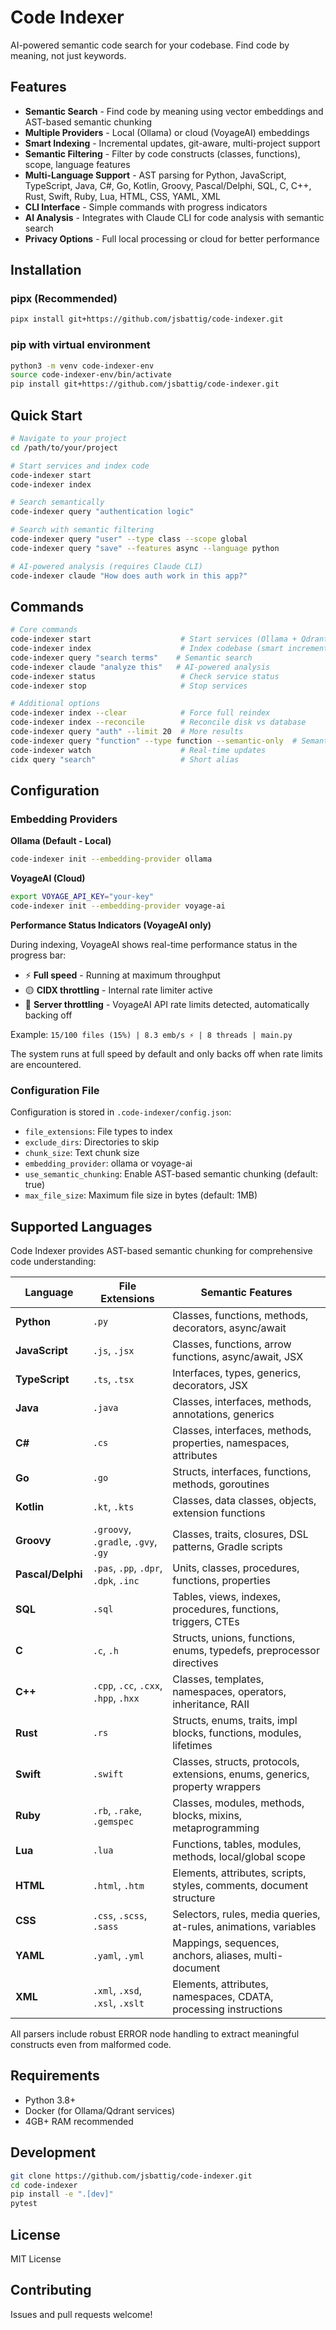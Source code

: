 # Code Indexer

AI-powered semantic code search for your codebase. Find code by meaning, not just keywords.

## Features

- **Semantic Search** - Find code by meaning using vector embeddings and AST-based semantic chunking
- **Multiple Providers** - Local (Ollama) or cloud (VoyageAI) embeddings  
- **Smart Indexing** - Incremental updates, git-aware, multi-project support
- **Semantic Filtering** - Filter by code constructs (classes, functions), scope, language features
- **Multi-Language Support** - AST parsing for Python, JavaScript, TypeScript, Java, C#, Go, Kotlin, Groovy, Pascal/Delphi, SQL, C, C++, Rust, Swift, Ruby, Lua, HTML, CSS, YAML, XML
- **CLI Interface** - Simple commands with progress indicators
- **AI Analysis** - Integrates with Claude CLI for code analysis with semantic search
- **Privacy Options** - Full local processing or cloud for better performance

## Installation

### pipx (Recommended)
```bash
pipx install git+https://github.com/jsbattig/code-indexer.git
```

### pip with virtual environment
```bash
python3 -m venv code-indexer-env
source code-indexer-env/bin/activate
pip install git+https://github.com/jsbattig/code-indexer.git
```

## Quick Start

```bash
# Navigate to your project
cd /path/to/your/project

# Start services and index code
code-indexer start
code-indexer index

# Search semantically
code-indexer query "authentication logic"

# Search with semantic filtering
code-indexer query "user" --type class --scope global
code-indexer query "save" --features async --language python

# AI-powered analysis (requires Claude CLI)
code-indexer claude "How does auth work in this app?"
```

## Commands

```bash
# Core commands
code-indexer start                    # Start services (Ollama + Qdrant)
code-indexer index                    # Index codebase (smart incremental)
code-indexer query "search terms"    # Semantic search
code-indexer claude "analyze this"   # AI-powered analysis
code-indexer status                   # Check service status
code-indexer stop                     # Stop services

# Additional options
code-indexer index --clear            # Force full reindex
code-indexer index --reconcile        # Reconcile disk vs database
code-indexer query "auth" --limit 20  # More results
code-indexer query "function" --type function --semantic-only  # Semantic filtering
code-indexer watch                    # Real-time updates
cidx query "search"                   # Short alias
```

## Configuration

### Embedding Providers

**Ollama (Default - Local)**
```bash
code-indexer init --embedding-provider ollama
```

**VoyageAI (Cloud)**
```bash
export VOYAGE_API_KEY="your-key"
code-indexer init --embedding-provider voyage-ai
```

**Performance Status Indicators (VoyageAI only)**

During indexing, VoyageAI shows real-time performance status in the progress bar:
- ⚡ **Full speed** - Running at maximum throughput
- 🟡 **CIDX throttling** - Internal rate limiter active
- 🔴 **Server throttling** - VoyageAI API rate limits detected, automatically backing off

Example: `15/100 files (15%) | 8.3 emb/s ⚡ | 8 threads | main.py`

The system runs at full speed by default and only backs off when rate limits are encountered.

### Configuration File
Configuration is stored in `.code-indexer/config.json`:
- `file_extensions`: File types to index
- `exclude_dirs`: Directories to skip  
- `chunk_size`: Text chunk size
- `embedding_provider`: ollama or voyage-ai
- `use_semantic_chunking`: Enable AST-based semantic chunking (default: true)
- `max_file_size`: Maximum file size in bytes (default: 1MB)

## Supported Languages

Code Indexer provides AST-based semantic chunking for comprehensive code understanding:

| Language | File Extensions | Semantic Features |
|----------|----------------|-------------------|
| **Python** | `.py` | Classes, functions, methods, decorators, async/await |
| **JavaScript** | `.js`, `.jsx` | Classes, functions, arrow functions, async/await, JSX |
| **TypeScript** | `.ts`, `.tsx` | Interfaces, types, generics, decorators, JSX |
| **Java** | `.java` | Classes, interfaces, methods, annotations, generics |
| **C#** | `.cs` | Classes, interfaces, methods, properties, namespaces, attributes |
| **Go** | `.go` | Structs, interfaces, functions, methods, goroutines |
| **Kotlin** | `.kt`, `.kts` | Classes, data classes, objects, extension functions |
| **Groovy** | `.groovy`, `.gradle`, `.gvy`, `.gy` | Classes, traits, closures, DSL patterns, Gradle scripts |
| **Pascal/Delphi** | `.pas`, `.pp`, `.dpr`, `.dpk`, `.inc` | Units, classes, procedures, functions, properties |
| **SQL** | `.sql` | Tables, views, indexes, procedures, functions, triggers, CTEs |
| **C** | `.c`, `.h` | Structs, unions, functions, enums, typedefs, preprocessor directives |
| **C++** | `.cpp`, `.cc`, `.cxx`, `.hpp`, `.hxx` | Classes, templates, namespaces, operators, inheritance, RAII |
| **Rust** | `.rs` | Structs, enums, traits, impl blocks, functions, modules, lifetimes |
| **Swift** | `.swift` | Classes, structs, protocols, extensions, enums, generics, property wrappers |
| **Ruby** | `.rb`, `.rake`, `.gemspec` | Classes, modules, methods, blocks, mixins, metaprogramming |
| **Lua** | `.lua` | Functions, tables, modules, methods, local/global scope |
| **HTML** | `.html`, `.htm` | Elements, attributes, scripts, styles, comments, document structure |
| **CSS** | `.css`, `.scss`, `.sass` | Selectors, rules, media queries, at-rules, animations, variables |
| **YAML** | `.yaml`, `.yml` | Mappings, sequences, anchors, aliases, multi-document |
| **XML** | `.xml`, `.xsd`, `.xsl`, `.xslt` | Elements, attributes, namespaces, CDATA, processing instructions |

All parsers include robust ERROR node handling to extract meaningful constructs even from malformed code.

## Requirements

- Python 3.8+
- Docker (for Ollama/Qdrant services)
- 4GB+ RAM recommended

## Development

```bash
git clone https://github.com/jsbattig/code-indexer.git
cd code-indexer
pip install -e ".[dev]"
pytest
```

## License

MIT License

## Contributing

Issues and pull requests welcome!
